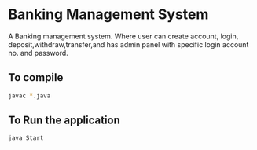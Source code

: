 # Banking Management System

A Banking management system. Where user can create account, login, deposit,withdraw,transfer,and has admin panel with specific login account no. and password.

## To compile
```bash
javac *.java
```
## To Run the application
```bash
java Start
